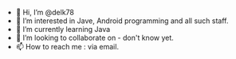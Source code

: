 - 👋 Hi, I’m @delk78
- 👀 I’m interested in Jave, Android programming and all such staff.
- 🌱 I’m currently learning Java
- 💞️ I’m looking to collaborate on - don't know yet.
- 📫 How to reach me : via email.

<!---
delk78/delk78 is a ✨ special ✨ repository because its `README.md` (this file) appears on your GitHub profile.
You can click the Preview link to take a look at your changes.
--->
